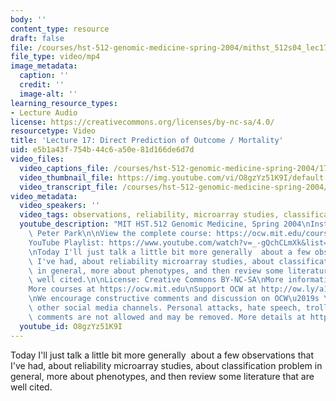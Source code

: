 ```yaml
---
body: ''
content_type: resource
draft: false
file: /courses/hst-512-genomic-medicine-spring-2004/mithst_512s04_lec17_360p_16_9.mp4
file_type: video/mp4
image_metadata:
  caption: ''
  credit: ''
  image-alt: ''
learning_resource_types:
- Lecture Audio
license: https://creativecommons.org/licenses/by-nc-sa/4.0/
resourcetype: Video
title: 'Lecture 17: Direct Prediction of Outcome / Mortality'
uid: e5b1a43f-754b-44c6-a50e-81d166de6d7d
video_files:
  video_captions_file: /courses/hst-512-genomic-medicine-spring-2004/17CmBDp-JNGbZpeGUeG8vQChp72nm2pyA_transcript.webvtt
  video_thumbnail_file: https://img.youtube.com/vi/O8gzYz51K9I/default.jpg
  video_transcript_file: /courses/hst-512-genomic-medicine-spring-2004/17CmBDp-JNGbZpeGUeG8vQChp72nm2pyA_transcript.pdf
video_metadata:
  video_speakers: ''
  video_tags: observations, reliability, microarray studies, classification, phenotypes
  youtube_description: "MIT HST.512 Genomic Medicine, Spring 2004\nInstructor: Dr.\
    \ Peter Park\n\nView the complete course: https://ocw.mit.edu/courses/hst-512-genomic-medicine-spring-2004/\n\
    YouTube Playlist: https://www.youtube.com/watch?v=_-gQchCLmXk&list=PLUl4u3cNGP613PJMNmRjAIdBr76goU1V5\n\
    \nToday I'll just talk a little bit more generally  about a few observations that\
    \ I've had, about reliability microarray studies, about classification problem\
    \ in general, more about phenotypes, and then review some literature that are\
    \ well cited.\n\nLicense: Creative Commons BY-NC-SA\nMore information at https://ocw.mit.edu/terms\n\
    More courses at https://ocw.mit.edu\nSupport OCW at http://ow.ly/a1If50zVRlQ\n\
    \nWe encourage constructive comments and discussion on OCW\u2019s YouTube and\
    \ other social media channels. Personal attacks, hate speech, trolling, and inappropriate\
    \ comments are not allowed and may be removed. More details at https://ocw.mit.edu/comments."
  youtube_id: O8gzYz51K9I
---
```

Today I'll just talk a little bit more generally  about a few observations that I've had, about reliability microarray studies, about classification problem in general, more about phenotypes, and then review some literature that are well cited.